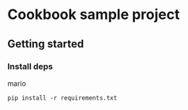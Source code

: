 # Cookbook sample project

## Getting started

### Install deps
mario
```
pip install -r requirements.txt
```
